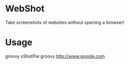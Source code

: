 # WebShot
Take screenshots of websites without opening a browser!
# Usage
groovy sShotPar.groovy http://www.google.com
